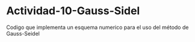 # Actividad-10-Gauss-Sidel
Codigo que implementa un esquema numerico para el uso del método de Gauss-Seidel
